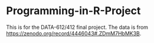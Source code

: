 # Programming-in-R-Project
This is for the DATA-612/412 final project. The data is from https://zenodo.org/record/4446043#.ZDmM7HbMK3B.  
